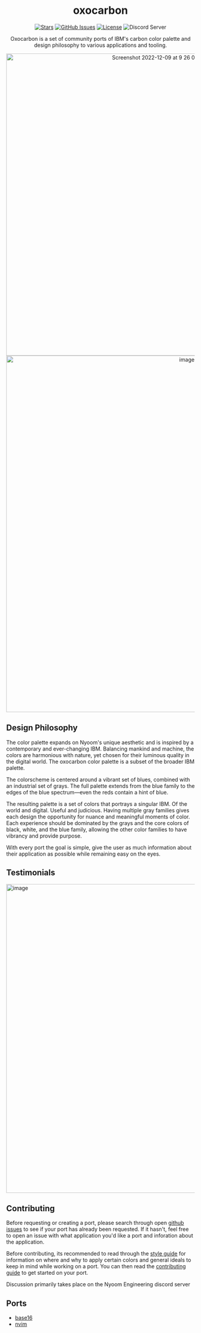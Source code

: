 <div align="center">

# oxocarbon

</div>

<div align="center">

[![Stars](https://img.shields.io/github/stars/nyoom-engineering/oxocarbon?color=%23b66467&style=for-the-badge)](https://github.com/nyoom-engineering/oxocarbon/stargazers)
[![GitHub Issues](https://img.shields.io/github/issues/nyoom-engineering/oxocarbon?color=%238c977d&style=for-the-badge)](https://github.com/nyoom-engineering/oxocarbon/issues)
[![License](https://img.shields.io/github/license/nyoom-engineering/oxocarbon?color=%238da3b9&style=for-the-badge)](https://mit-license.org/)
![Discord Server](https://img.shields.io/discord/1050624267592663050?color=738adb&label=Discord&Color=white&style=for-the-badge)

Oxocarbon is a set of community ports of IBM's carbon color palette and design philosophy to various applications and tooling.

<img width="805" alt="Screenshot 2022-12-09 at 9 26 05 PM" src="https://user-images.githubusercontent.com/71196912/206824417-1020fb4f-e181-441f-be6f-a53ca18e8b26.png">
<img width="950" alt="image" src="https://user-images.githubusercontent.com/71196912/206874869-a16741ee-178c-44fe-ab41-4695a2fb6ea6.png">
</div>

## Design Philosophy

The color palette expands on Nyoom's unique aesthetic and is inspired by a contemporary and ever-changing IBM. Balancing mankind and machine, the colors are harmonious with nature, yet chosen for their luminous quality in the digital world. The oxocarbon color palette is a subset of the broader IBM palette.

The colorscheme is centered around a vibrant set of blues, combined with an industrial set of grays. The full palette extends from the blue family to the edges of the blue spectrum—even the reds contain a hint of blue.

The resulting palette is a set of colors that portrays a singular IBM. Of the world and digital. Useful and judicious. Having multiple gray families gives each design the opportunity for nuance and meaningful moments of color. Each experience should be dominated by the grays and the core colors of black, white, and the blue family, allowing the other color families to have vibrancy and provide purpose.

With every port the goal is simple, give the user as much information about their application as possible while remaining easy on the eyes.

## Testimonials 

<img width="823" alt="image" src="https://user-images.githubusercontent.com/71196912/221354121-0adf135b-9534-41e6-b697-801f847d2b66.png">

## Contributing

Before requesting or creating a port, please search through open [github issues](https://github.com/nyoom-engineering/oxocarbon/issues) to see if your port has already been requested. If it hasn't, feel free to open an issue with what application you'd like a port and inforation about the application.

Before contributing, its recommended to read through the [style guide](https://github.com/nyoom-engineering/oxocarbon/blob/main/docs/style-guide.md) for information on where and why to apply certain colors and general ideals to keep in mind while working on a port. You can then read the [contributing guide](https://github.com/nyoom-engineering/oxocarbon/blob/main/docs/contributing.md) to get started on your port.

Discussion primarily takes place on the Nyoom Engineering discord server

## Ports

- [base16](https://github.com/nyoom-engineering/base16-oxocarbon)
- [nvim](https://github.com/nyoom-engineering/oxocarbon.nvim)
